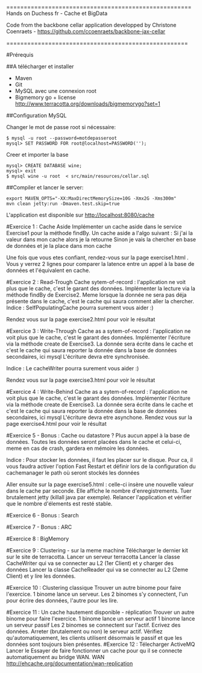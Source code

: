 =====================================================
Hands on Duchess fr - Cache et BigData

Code from the backbone cellar application developped by Christone Coenraets - https://github.com/ccoenraets/backbone-jax-cellar

====================================================

#Prérequis

##A télécharger et installer

 - Maven
 - Git
 - MySQL avec une connexion root
 - Bigmemory go + license http://www.terracotta.org/downloads/bigmemorygo?set=1

##Configuration MySQL

Changer le mot de passe root si nécessaire:

    $ mysql -u root --password=motdepasseroot
    mysql> SET PASSWORD FOR root@localhost=PASSWORD('');

Creer et importer la base

    mysql> CREATE DATABASE wine;
    mysql> exit
    $ mysql wine -u root  < src/main/resources/cellar.sql
 
##Compiler et lancer le server:

    export MAVEN_OPTS="-XX:MaxDirectMemorySize=10G -Xmx2G -Xms300m"
    mvn clean jetty:run -Dmaven.test.skip=true

L'application est disponible sur [http://localhost:8080/cache](http://localhost:8080/cache)

#Exercice 1 :  Cache Aside
Implémenter un cache aside dans le service Exercise1 pour la méthode findBy.
Un cache aside a l'algo suivant :
Si j'ai la valeur dans mon cache alors je la retourne
Sinon je vais la chercher en base de données et je la place dans mon cache

Une fois que vous etes confiant, rendez-vous sur la page exercise1.html  . Vous y verrez 2 lignes pour comparer la latence entre un appel à la base de données et l'équivalent en cache.


#Exercice 2 :  Read-Trough
Cache sytem-of-record : l'application ne voit plus que le cache, c'est le garant des données.
Implémenter la lecture via la méthode findBy de Exercise2. Meme lorsque la donnée ne sera pas déja présente dans le cache,
c'est le cache qui saura comment aller la chercher.
Indice : SelfPopulatingCache pourra surement vous aider :)


Rendez vous sur la page exercise2.html pour voir le résultat

#Exercice 3 : Write-Through
Cache as a sytem-of-record : l'application ne voit plus que le cache, c'est le garant des données.
Implémenter l'écriture via la méthode create de Exercise3. La donnée sera écrite dans le cache et c'est le cache qui saura reporter la donnée dans la base de données secondaires, ici mysql
L'écriture devra etre synchronisée.
 
Indice : Le cacheWriter pourra surement vous aider :)
 
Rendez vous sur la page exercise3.html pour voir le résultat

#Exercice 4 : Write-Behind
Cache as a sytem-of-record : l'application ne voit plus que le cache, c'est le garant des données.
Implémenter l'écriture via la méthode create  de Exercise3. La donnée sera écrite dans le cache et c'est le cache qui saura reporter la donnée dans la base de données secondaires, ici mysql
L'écriture devra etre asynchone.
Rendez vous sur la page exercise4.html pour voir le résultat

#Exercice 5 - Bonus : Cache ou datastore ?
Plus aucun appel à la base de données.
Toutes les données seront placées dans le cache et celui-ci, meme en cas de crash, gardera en mémoire les données.

Indice : Pour stocker les données, il faut les placer sur le disque. Pour ca, il vous faudra activer l'option Fast Restart
et définir lors de la configuration du cachemanager le path où seront stockés les données

Aller ensuite sur la page exercise5.html : celle-ci insère une nouvelle valeur dans le cache par seconde. Elle affiche le nombre d'enregistrements.
Tuer brutalement jetty (killall java par exemple).
Relancer l'application et vérifier que le nombre d'élements est resté stable.


#Exercice 6 - Bonus : Search

#Exercice 7 - Bonus : ARC

#Exercice 8 : BigMemory

#Exercice 9 : Clustering - sur la meme machine
Télécharger le dernier kit sur le site de terracotta.
Lancer un serveur terracotta
Lancer la classe CacheWriter qui va se connecter au L2 (1er Client) et y charger des données
Lancer la classe CacheReader qui va se connecter au L2 (2eme Client) et y lire les données.

#Exercice 10 : Clustering classique
 Trouver un autre binome pour faire l'exercice.
 1 binome lance un serveur.
 Les 2 binomes s'y connectent, l'un pour écrire des données, l'autre pour les lire.

#Exercice 11 : Un cache hautement disponible - réplication
 Trouver un autre binome pour faire l'exercice.
 1 binome lance un serveur actif
 1 binome lance un serveur passif
 Les 2 binomes se connectent sur l'actif.
 Ecrivez des données.
 Arreter (brutalement ou non) le serveur actif.
 Vérifiez qu'automatiquement, les clients utilisent désormais le passif et que les données sont toujours bien
  présentes.
#Exercice 12  :
Télecharger ActiveMQ
Lancer le
Essayer de faire fonctionner un cache pour qu il se connecte automatiquement au bridge WAN.
WAN http://ehcache.org/documentation/wan-replication



